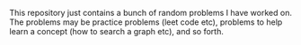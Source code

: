 This repository just contains a bunch of random problems I have worked on. 
The problems may be practice problems (leet code etc), problems to help learn a concept (how to search a graph etc), and so forth. 
